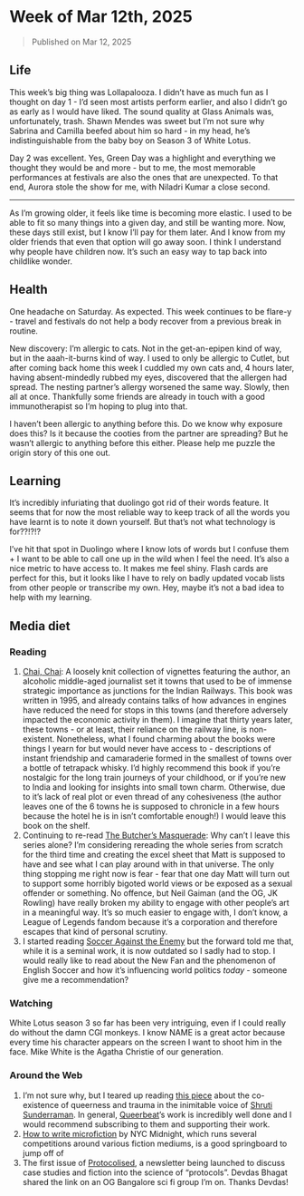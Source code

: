 # Week of Mar 12th, 2025

> Published on Mar 12, 2025

## Life

This week’s big thing was Lollapalooza. I didn’t have as much fun as I thought on day 1 - I’d seen most artists perform earlier, and also I didn’t go as early as I would have liked. The sound quality at Glass Animals was, unfortunately, trash. Shawn Mendes was sweet but I’m not sure why Sabrina and Camilla beefed about him so hard - in my head, he’s indistinguishable from the baby boy on Season 3 of White Lotus.

Day 2 was excellent. Yes, Green Day was a highlight and everything we thought they would be and more - but to me, the most memorable performances at festivals are also the ones that are unexpected. To that end, Aurora stole the show for me, with Niladri Kumar a close second.

---

As I’m growing older, it feels like time is becoming more elastic. I used to be able to fit so many things into a given day, and still be wanting more. Now, these days still exist, but I know I’ll pay for them later. And I know from my older friends that even that option will go away soon. I think I understand why people have children now. It’s such an easy way to tap back into childlike wonder.

## Health

One headache on Saturday. As expected. This week continues to be flare-y - travel and festivals do not help a body recover from a previous break in routine.

New discovery: I’m allergic to cats. Not in the get-an-epipen kind of way, but in the aaah-it-burns kind of way. I used to only be allergic to Cutlet, but after coming back home this week I cuddled my own cats and, 4 hours later, having absent-mindedly rubbed my eyes, discovered that the allergen had spread. The nesting partner’s allergy worsened the same way. Slowly, then all at once. Thankfully some friends are already in touch with a good immunotherapist so I’m hoping to plug into that.

I haven’t been allergic to anything before this. Do we know why exposure does this? Is it because the cooties from the partner are spreading? But he wasn’t allergic to anything before this either. Please help me puzzle the origin story of this one out.

## Learning

It’s incredibly infuriating that duolingo got rid of their words feature. It seems that for now the most reliable way to keep track of all the words you have learnt is to note it down yourself. But that’s not what technology is for??!?!?

I’ve hit that spot in Duolingo where I know lots of words but I confuse them + I want to be able to call one up in the wild when I feel the need. It’s also a nice metric to have access to. It makes me feel shiny. Flash cards are perfect for this, but it looks like I have to rely on badly updated vocab lists from other people or transcribe my own. Hey, maybe it’s not a bad idea to help with my learning.

## Media diet

### Reading

1. [Chai, Chai](https://www.goodreads.com/book/show/7138803-chai-chai): A loosely knit collection of vignettes featuring the author, an alcoholic middle-aged journalist set it towns that used to be of immense strategic importance as junctions for the Indian Railways. This book was written in 1995, and already contains talks of how advances in engines have reduced the need for stops in this towns (and therefore adversely impacted the economic activity in them). I imagine that thirty years later, these towns - or at least, their reliance on the railway line, is non-existent. Nonetheless, what I found charming about the books were things I yearn for but would never have access to - descriptions of instant friendship and camaraderie formed in the smallest of towns over a bottle of tetrapack whisky. I’d highly recommend this book if you’re nostalgic for the long train journeys of your childhood, or if you’re new to India and looking for insights into small town charm. Otherwise, due to it’s lack of real plot or even thread of any cohesiveness (the author leaves one of the 6 towns he is supposed to chronicle in a few hours because the hotel he is in isn’t comfortable enough!) I would leave this book on the shelf.
2. Continuing to re-read [The Butcher’s Masquerade](https://www.goodreads.com/book/show/60233239-the-butcher-s-masquerade): Why can’t I leave this series alone? I’m considering rereading the whole series from scratch for the third time and creating the excel sheet that Matt is supposed to have and see what I can play around with in that universe. The only thing stopping me right now is fear - fear that one day Matt will turn out to support some horribly bigoted world views or be exposed as a sexual offender or something. No offence, but Neil Gaiman (and the OG, JK Rowling) have really broken my ability to engage with other people’s art in a meaningful way. It’s so much easier to engage with, I don’t know, a League of Legends fandom because it’s a corporation and therefore escapes that kind of personal scrutiny.
3. I started reading [Soccer Against the Enemy](https://www.goodreads.com/book/show/101905.Soccer_Against_the_Enemy) but the forward told me that, while it is a seminal work, it is now outdated so I sadly had to stop. I would really like to read about the New Fan and the phenomenon of English Soccer and how it’s influencing world politics _today_ - someone give me a recommendation?

### Watching

White Lotus season 3 so far has been very intriguing, even if I could really do without the damn CGI monkeys. I know NAME is a great actor because every time his character appears on the screen I want to shoot him in the face. Mike White is the Agatha Christie of our generation.

### Around the Web

1. I’m not sure why, but I teared up reading [this piece](https://www.queerbeat.org/stories/can-you-be-queer-and-not-traumatised) about the co-existence of queerness and trauma in the inimitable voice of [Shruti Sunderraman](https://www.shrutisunderraman.com/). In general, [Queerbeat](https://www.queerbeat.org/)’s work is incredibly well done and I would recommend subscribing to them and supporting their work.
2. [How to write microfiction](https://www.nycmidnight.com/howtowritemicrofiction) by NYC Midnight, which runs several competitions around various fiction mediums, is a good springboard to jump off of
3. The first issue of [Protocolised](https://protocolized.summerofprotocols.com/p/strange-new-rules), a newsletter being launched to discuss case studies and fiction into the science of “protocols”. Devdas Bhagat shared the link on an OG Bangalore sci fi group I’m on. Thanks Devdas!
